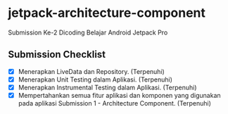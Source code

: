 # jetpack-architecture-component
Submission Ke-2 Dicoding Belajar Android Jetpack Pro

## Submission Checklist
- [x] Menerapkan LiveData dan Repository. (Terpenuhi)
- [x] Menerapkan Unit Testing dalam Aplikasi. (Terpenuhi)
- [x] Menerapkan Instrumental Testing dalam Aplikasi. (Terpenuhi)
- [x] Mempertahankan semua fitur aplikasi dan komponen yang digunakan pada aplikasi Submission 1 - Architecture Component. (Terpenuhi)
